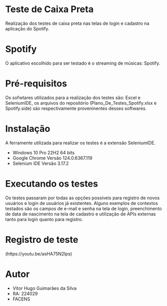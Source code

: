 # Teste de Caixa Preta
<p>Realização dos testes de caixa preta nas telas de login e cadastro na aplicação do Spotify.</p>

# Spotify
<p>O aplicativo escolhido para ser testado é o streaming de músicas: Spotify.</p>

# Pré-requisitos
<p>Os sofwtares utilizados para a realização dos testes são: Excel e SeleniumIDE, os arquivos do repositório (Plano_De_Testes_Spotify.xlsx e Spotify.side) são respectivamente proveninentes desses softwares.</p>

# Instalação

<p>A ferramente utilizada para realizar os testes é a extensão SeleniumIDE.</p>
<ul>
  <li>Windows 10 Pro 22H2 64 bits</li>
  <li>Google Chrome Versão 124.0.6367.119</li>
  <li>Selenium IDE Versão 3.17.2</li>
</ul>

# Executando os testes
<p>Os testes passaram por todas as opções possíveis para registro de novos usuários e login de usuários já existentes. Alguns exemplos de contextos testados são os campos de e-mail e senha na tela de login, preenchimento de data de nascimento na tela de cadastro e utilização de APIs externas tanto para login quanto para registro. </p>

# Registro de teste
<p>(https://youtu.be/asHA75N2Ips)</p>

# Autor
<ul>
  <li>Vitor Hugo Guimarães da Silva</li>
  <li>RA: 224029</li>
  <li>FACENS</li>
</ul>
